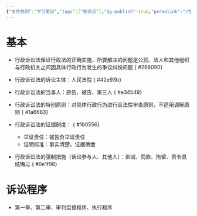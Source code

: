 ```yaml
---
{"文件类别":"学习笔记","tags":["知识点"],"dg-publish":true,"permalink":"/学习笔记studyup/知识点cheese/行政诉讼法/","dgPassFrontmatter":true,"created":"2024-09-12T11:21:27.139+08:00","updated":"2024-09-12T12:02:41.474+08:00"}
---
```


# 基本
- 行政诉讼法保证行政法的正确实施，所要解决的问题是公民、法人和其他组织与行政机关之间因具体行政行为发生的争议纠纷问题
{ #266090}

- 行政诉讼法的诉讼主体：人民法院
{ #42e93b}

- 行政诉讼法的当事人：原告、被告、第三人
{ #e34549}

- 行政诉讼法的特别原则：对具体行政行为进行合法性审查原则，不适用调解原则
{ #1a6683}

- 行政诉讼法的证据制度：
{ #1b0556}

	- 举证责任：被告负举证责任
	- 证明标准：事实清楚，证据确凿
- 行政诉讼法的强制措施（诉讼参与人、其他人）：训诫、罚款、拘留、责令具结悔过
{ #0e1f98}

# 诉讼程序
- 第一审、第二审、审判监督程序、执行程序